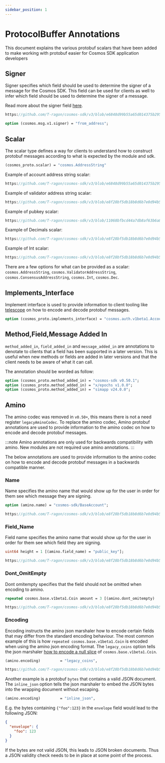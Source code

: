 ```yaml
---
sidebar_position: 1
---
```


# ProtocolBuffer Annotations

This document explains the various protobuf scalars that have been added to make working with protobuf easier for Cosmos SDK application developers

## Signer

Signer specifies which field should be used to determine the signer of a message for the Cosmos SDK. This field can be used for clients as well to infer which field should be used to determine the signer of a message.

Read more about the signer field [here](./02-messages-and-queries.md).

```protobuf reference 
https://github.com/T-ragon/cosmos-sdk/v3/blob/e6848d99b55a65d014375b295bdd7f9641aac95e/proto/cosmos/bank/v1beta1/tx.proto#L40
```

```proto
option (cosmos.msg.v1.signer) = "from_address";
```

## Scalar

The scalar type defines a way for clients to understand how to construct protobuf messages according to what is expected by the module and sdk.

```proto
(cosmos_proto.scalar) = "cosmos.AddressString"
```

Example of account address string scalar:

```proto reference 
https://github.com/T-ragon/cosmos-sdk/v3/blob/e6848d99b55a65d014375b295bdd7f9641aac95e/proto/cosmos/bank/v1beta1/tx.proto#L46
```

Example of validator address string scalar: 

```proto reference 
https://github.com/T-ragon/cosmos-sdk/v3/blob/e8f28bf5db18b8d6b7e0d94b542ce4cf48fed9d6/proto/cosmos/distribution/v1beta1/query.proto#L87
```

Example of pubkey scalar: 

```proto reference 
https://github.com/T-ragon/cosmos-sdk/v3/blob/11068bfbcd44a7db8af63b6a8aa079b1718f6040/proto/cosmos/staking/v1beta1/tx.proto#L94
```

Example of Decimals scalar: 

```proto reference
https://github.com/T-ragon/cosmos-sdk/v3/blob/e8f28bf5db18b8d6b7e0d94b542ce4cf48fed9d6/proto/cosmos/distribution/v1beta1/distribution.proto#L26
```

Example of Int scalar: 

```proto reference
https://github.com/T-ragon/cosmos-sdk/v3/blob/e8f28bf5db18b8d6b7e0d94b542ce4cf48fed9d6/proto/cosmos/gov/v1/gov.proto#L137
```

There are a few options for what can be provided as a scalar: `cosmos.AddressString`, `cosmos.ValidatorAddressString`, `cosmos.ConsensusAddressString`, `cosmos.Int`, `cosmos.Dec`. 

## Implements_Interface

Implement interface is used to provide information to client tooling like [telescope](https://github.com/cosmology-tech/telescope) on how to encode and decode protobuf messages. 

```proto
option (cosmos_proto.implements_interface) = "cosmos.auth.v1beta1.AccountI";
```

## Method,Field,Message Added In

`method_added_in`, `field_added_in` and `message_added_in` are annotations to denotate to clients that a field has been supported in a later version. This is useful when new methods or fields are added in later versions and that the client needs to be aware of what it can call.

The annotation should be worded as follow:

```proto
option (cosmos_proto.method_added_in) = "cosmos-sdk v0.50.1";
option (cosmos_proto.method_added_in) = "x/epochs v1.0.0";
option (cosmos_proto.method_added_in) = "simapp v24.0.0";
```

## Amino

The amino codec was removed in `v0.50+`, this means there is not a need register `legacyAminoCodec`. To replace the amino codec, Amino protobuf annotations are used to provide information to the amino codec on how to encode and decode protobuf messages. 

:::note
Amino annotations are only used for backwards compatibility with amino. New modules are not required use amino annotations.
:::

The below annotations are used to provide information to the amino codec on how to encode and decode protobuf messages in a backwards compatible manner. 

### Name

Name specifies the amino name that would show up for the user in order for them see which message they are signing.

```proto
option (amino.name) = "cosmos-sdk/BaseAccount";
```

```proto reference
https://github.com/T-ragon/cosmos-sdk/v3/blob/e8f28bf5db18b8d6b7e0d94b542ce4cf48fed9d6/proto/cosmos/bank/v1beta1/tx.proto#L41
```

### Field_Name

Field name specifies the amino name that would show up for the user in order for them see which field they are signing.

```proto
uint64 height = 1 [(amino.field_name) = "public_key"];
```

```proto reference
https://github.com/T-ragon/cosmos-sdk/v3/blob/e8f28bf5db18b8d6b7e0d94b542ce4cf48fed9d6/proto/cosmos/distribution/v1beta1/distribution.proto#L166
```

### Dont_OmitEmpty 

Dont omitempty specifies that the field should not be omitted when encoding to amino. 

```proto
repeated cosmos.base.v1beta1.Coin amount = 3 [(amino.dont_omitempty)   = true];
```

```proto reference
https://github.com/T-ragon/cosmos-sdk/v3/blob/e8f28bf5db18b8d6b7e0d94b542ce4cf48fed9d6/proto/cosmos/bank/v1beta1/bank.proto#L56
```

### Encoding 

Encoding instructs the amino json marshaler how to encode certain fields that may differ from the standard encoding behaviour. The most common example of this is how `repeated cosmos.base.v1beta1.Coin` is encoded when using the amino json encoding format. The `legacy_coins` option tells the json marshaler [how to encode a null slice](https://github.com/T-ragon/cosmos-sdk/v3/blob/e8f28bf5db18b8d6b7e0d94b542ce4cf48fed9d6/x/tx/signing/aminojson/json_marshal.go#L65) of `cosmos.base.v1beta1.Coin`.

```proto
(amino.encoding)         = "legacy_coins",
```

```proto reference
https://github.com/T-ragon/cosmos-sdk/v3/blob/e8f28bf5db18b8d6b7e0d94b542ce4cf48fed9d6/proto/cosmos/bank/v1beta1/genesis.proto#L23
```

Another example is a protobuf `bytes` that contains a valid JSON document.
The `inline_json` option tells the json marshaler to embed the JSON bytes into the wrapping document without escaping.

```proto
(amino.encoding)         = "inline_json",
```

E.g. the bytes containing `{"foo":123}` in the `envelope` field would lead to the following JSON:

```json
{
  "envelope": {
    "foo": 123
  }
}
```

If the bytes are not valid JSON, this leads to JSON broken documents. Thus a JSON validity check needs to be in place at some point of the process.
